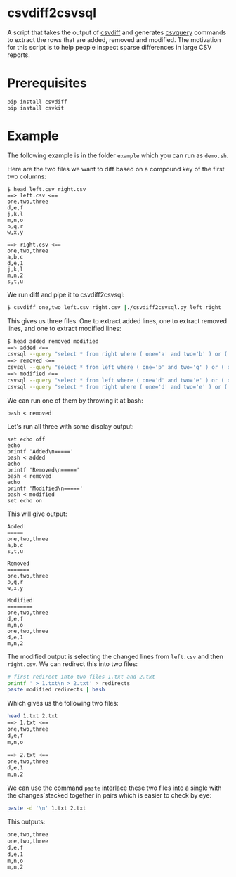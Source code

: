 # csvdiff2csvsql

A script that takes the output of [csvdiff](https://github.com/larsyencken/csvdiff) and generates [csvquery](https://csvkit.readthedocs.io/en/latest/) commands to extract the rows that are added, removed and modified. The motivation for this script is to help people inspect sparse differences in large CSV reports.

# Prerequisites

```
pip install csvdiff
pip install csvkit
```

# Example

The following example is in the folder `example` which you can run as `demo.sh`.

Here are the two files we want to diff based on a compound key of the first two columns:

```
$ head left.csv right.csv 
==> left.csv <==
one,two,three
d,e,f
j,k,l
m,n,o
p,q,r
w,x,y

==> right.csv <==
one,two,three
a,b,c
d,e,1
j,k,l
m,n,2
s,t,u
```

We run diff and pipe it to csvdiff2csvsql:

```bash
$ csvdiff one,two left.csv right.csv |./csvdiff2csvsql.py left right
```

This gives us three files. One to extract added lines, one to extract removed lines, and one to extract modified lines:

```bash
$ head added removed modified
==> added <==
csvsql --query "select * from right where ( one='a' and two='b' ) or ( one='s' and two='t' )" right.csv
==> removed <==
csvsql --query "select * from left where ( one='p' and two='q' ) or ( one='w' and two='x' )" left.csv
==> modified <==
csvsql --query "select * from left where ( one='d' and two='e' ) or ( one='m' and two='n' )" left.csv
csvsql --query "select * from right where ( one='d' and two='e' ) or ( one='m' and two='n' )" right.csv
```

We can run one of them by throwing it at bash:

`bash < removed`

Let's run all three with some display output:

```
set echo off
echo
printf 'Added\n====='
bash < added 
echo
printf 'Removed\n====='
bash < removed
echo
printf 'Modified\n====='
bash < modified
set echo on
```

This will give output:

```
Added
=====
one,two,three
a,b,c
s,t,u

Removed
=======
one,two,three
p,q,r
w,x,y

Modified
========
one,two,three
d,e,f
m,n,o
one,two,three
d,e,1
m,n,2
```

The modified output is selecting the changed lines from `left.csv` and then `right.csv`. We can redirect this into 
two files: 

```bash
# first redirect into two files 1.txt and 2.txt
printf ' > 1.txt\n > 2.txt' > redirects
paste modified redirects | bash
```

Which gives us the following two files: 

```bash
head 1.txt 2.txt
==> 1.txt <==
one,two,three
d,e,f
m,n,o

==> 2.txt <==
one,two,three
d,e,1
m,n,2
```

We can use the command `paste` interlace these two files into a single with the changes`stacked together in pairs which is easier to check by eye: 

```bash
paste -d '\n' 1.txt 2.txt
```

This outputs: 

```bash
one,two,three
one,two,three
d,e,f
d,e,1
m,n,o
m,n,2
```
